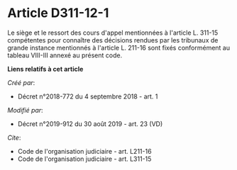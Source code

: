 # Article D311-12-1

Le siège et le ressort des cours d'appel mentionnées à l'article L. 311-15 compétentes pour connaître des décisions rendues
par les tribunaux de grande instance mentionnés à l'article L. 211-16 sont fixés conformément au tableau VIII-III annexé au
présent code.

**Liens relatifs à cet article**

_Créé par_:

  - Décret n°2018-772 du 4 septembre 2018 - art. 1

_Modifié par_:

  - Décret n°2019-912 du 30 août 2019 - art. 23 (VD)

_Cite_:

  - Code de l'organisation judiciaire - art. L211-16
  - Code de l'organisation judiciaire - art. L311-15
